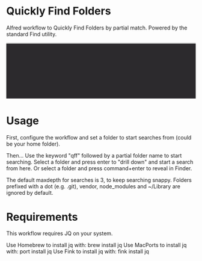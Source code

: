 # Quickly Find Folders

Alfred workflow to Quickly Find Folders by partial match. Powered by the standard Find utility.

![Demo image](demo.gif)

# Usage
First, configure the workflow and set a folder to start searches from (could be your home folder).

Then...
Use the keyword "qff" followed by a partial folder name to start searching.
Select a folder and press enter to "drill down" and start a search from here.
Or select a folder and press command+enter to reveal in Finder.

The default maxdepth for searches is 3, to keep searching snappy. 
Folders prefixed with a dot (e.g. .git), vendor, node_modules and ~/Library are ignored by default.

# Requirements

This workflow requires JQ on your system.

Use Homebrew to install jq with: brew install jq
Use MacPorts to install jq with: port install jq
Use Fink to install jq with: fink install jq
